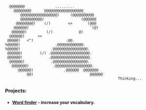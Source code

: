                                        
      @@@@@@@              .........             
        @@@@@@@@      @@@@@@@@@@@@@@@@@@_       
           @@@@@@@@@@@@@@@@@)     (@@@@@@@@@@   
           @@@@@@@@@@/                 (@@@@@@  
         @@@@@@@@)    (/)        <>       (@@@     
        @@@@@@)                            `(@)    
       @@@@@@)         (/)            @)        
      @@@@@@)      <>                 
     @@@@@)   <^)               .@@.            
    %@@@@@)                .@@@@@@@@@@@@.       
    %@@@@@)              .@@@@@@@@@@@@@@@@.     
     @@@@@@)        (/) .@@@@@@@@@@@@@@@@@@.    
     @@@@@@)            .@@@@@@@@@@@@@@@@@@.    
      @@@@@@)            .@@@@@@@@@@@@@@@@.     
       @@@@@@@)           .@@@@@@@@@@@@@@@@@.   
          @@@@@@)              .@@@@@@  @@@@@@@ 
              @@)                          @@@@@@
                                                        Thinking...

### Projects: 

- #### [Word finder](https://word-finder-project-23.herokuapp.com/) - increase your vocabulary.


